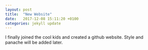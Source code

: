```yaml
---
layout: post
title:  "New Website"
date:   2017-12-08 15:11:20 +0100
categories: jekyll update
---
```

I finally joined the cool kids and created a github website. Style and panache will be added later.
